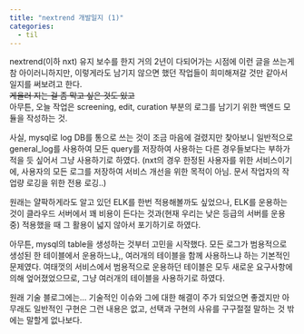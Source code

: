 ```yaml
---
title: "nextrend 개발일지 (1)"
categories:
  - til
---
```


nextrend(이하 nxt) 유지 보수를 한지 거의 2년이 다되어가는 시점에 이런 글을 쓰는게 참 아이러니하지만, 이렇게라도 남기지 않으면 했던 작업들이 희미해져갈 것만 같아서 일지를 써보려고 한다. <br>
~~게을러 지는 걸 좀 막고 싶은 것도 있고~~ <br>
아무튼, 오늘 작업은 screening, edit, curation 부분의 로그를 남기기 위한 백엔드 모듈을 작성하는 것.

사실, mysql로 log DB를 통으로 쓰는 것이 조금 마음에 걸렸지만 찾아보니 일반적으로 general_log를 사용하여 모든 query를 저장하여 사용하는 다른 경우들보다는 부하가 적을 듯 싶어서 그냥 사용하기로 하였다. (nxt의 경우 한정된 사용자를 위한 서비스이기에, 사용자의 모든 로그를 저장하여 서비스 개선을 위한 목적이 아님. 문서 작업자의 작업량 로깅을 위한 전용 로깅..)

원래는 얄팍하게라도 알고 있던 ELK를 한번 적용해볼까도 싶었으나, ELK를 운용하는 것이 클라우드 서버에서 꽤 비용이 든다는 것과(현재 우리는 낮은 등급의 서버를 운용중) 적용했을 때 그 활용이 넓지 않아서 포기하기로 하였다.

아무튼, mysql의 table을 생성하는 것부터 고민을 시작했다. 모든 로그가 범용적으로 생성된 한 테이블에서 운용하느냐,, 여러개의 테이블을 함께 사용하느냐 하는 기본적인 문제였다. 여태껏의 서비스에서 범용적으로 운용하던 테이블은 모두 새로운 요구사항에 의해 엎어졌었으므로, 그냥 여러개의 테이블을 사용하기로 하였다.

원래 기술 블로그에는... 기술적인 이슈와 그에 대한 해결이 주가 되었으면 좋겠지만 아무래도 일반적인 구현은 그런 내용은 없고, 선택과 구현의 사유를 구구절절 말하는 것 밖에는 말할게 없나보다.


